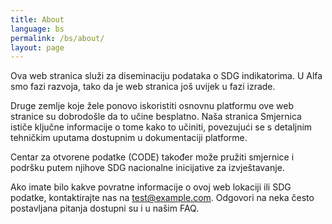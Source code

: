```yaml
---
title: About
language: bs
permalink: /bs/about/
layout: page
---
```


Ova web stranica služi za diseminaciju podataka o SDG indikatorima. U Alfa smo fazi razvoja, tako da je web stranica još uvijek u fazi izrade. 

Druge zemlje koje žele ponovo iskoristiti osnovnu platformu ove web stranice su dobrodošle da to učine besplatno. Naša stranica Smjernica ističe ključne informacije o tome kako to učiniti, povezujući se s detaljnim tehničkim uputama dostupnim u dokumentaciji platforme. 

Centar za otvorene podatke (CODE) također može pružiti smjernice i podršku putem njihove SDG nacionalne inicijative za izvještavanje. 

Ako imate bilo kakve povratne informacije o ovoj web lokaciji ili SDG podatke, kontaktirajte nas na test@example.com. Odgovori na neka često postavljana pitanja dostupni su i u našim FAQ.
